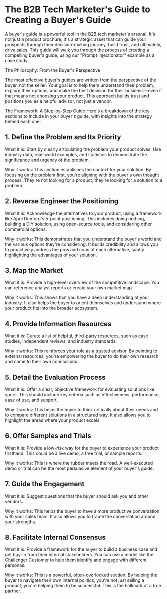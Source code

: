 # The B2B Tech Marketer's Guide to Creating a Buyer's Guide
A buyer's guide is a powerful tool in the B2B tech marketer's arsenal. It's not just a product brochure; it's a strategic asset that can guide your prospects through their decision-making journey, build trust, and ultimately, drive sales. This guide will walk you through the process of creating a compelling buyer's guide, using our "Prompt Injectionator" example as a case study.

The Philosophy: From the Buyer's Perspective

The most effective buyer's guides are written from the perspective of the buyer, not the seller. Your goal is to help them understand their problem, explore their options, and make the best decision for their business—even if that means not choosing your product. This approach builds trust and positions you as a helpful advisor, not just a vendor.

The Framework: A Step-by-Step Guide
Here's a breakdown of the key sections to include in your buyer's guide, with insights into the strategy behind each one:

## 1. Define the Problem and Its Priority

What it is: Start by clearly articulating the problem your product solves. Use industry data, real-world examples, and statistics to demonstrate the significance and urgency of the problem.

Why it works: This section establishes the context for your solution. By focusing on the problem first, you're aligning with the buyer's own thought process. They're not looking for a product; they're looking for a solution to a problem.

## 2. Reverse Engineer the Positioning

What it is: Acknowledge the alternatives to your product, using a framework like April Dunford's 5-point positioning. This includes doing nothing, building a DIY solution, using open-source tools, and considering other commercial options.

Why it works: This demonstrates that you understand the buyer's world and the various options they're considering. It builds credibility and allows you to proactively address the pros and cons of each alternative, subtly highlighting the advantages of your solution.

## 3. Map the Market

What it is: Provide a high-level overview of the competitive landscape. You can reference analyst reports or create your own market map.

Why it works: This shows that you have a deep understanding of your industry. It also helps the buyer to orient themselves and understand where your product fits into the broader ecosystem.

## 4. Provide Information Resources

What it is: Curate a list of helpful, third-party resources, such as case studies, independent reviews, and industry standards.

Why it works: This reinforces your role as a trusted advisor. By pointing to external resources, you're empowering the buyer to do their own research and come to their own conclusions.

## 5. Detail the Evaluation Process

What it is: Offer a clear, objective framework for evaluating solutions like yours. This should include key criteria such as effectiveness, performance, ease of use, and support.

Why it works: This helps the buyer to think critically about their needs and to compare different solutions in a structured way. It also allows you to highlight the areas where your product excels.

## 6. Offer Samples and Trials

What it is: Provide a low-risk way for the buyer to experience your product firsthand. This could be a live demo, a free trial, or sample reports.

Why it works: This is where the rubber meets the road. A well-executed demo or trial can be the most persuasive element of your buyer's guide.

## 7. Guide the Engagement

What it is: Suggest questions that the buyer should ask you and other vendors.

Why it works: This helps the buyer to have a more productive conversation with your sales team. It also allows you to frame the conversation around your strengths.

## 8. Facilitate Internal Consensus

What it is: Provide a framework for the buyer to build a business case and get buy-in from their internal stakeholders. You can use a model like the Challenger Customer to help them identify and engage with different personas.

Why it works: This is a powerful, often-overlooked section. By helping the buyer to navigate their own internal politics, you're not just selling a product; you're helping them to be successful. This is the hallmark of a true partner.
